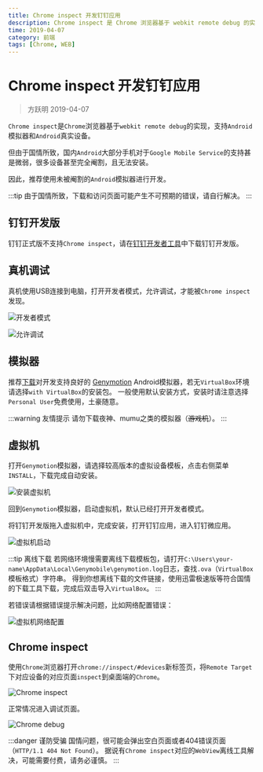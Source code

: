 ```yaml
---
title: Chrome inspect 开发钉钉应用
description: Chrome inspect 是 Chrome 浏览器基于 webkit remote debug 的实现，支持安卓模拟器和真实设备。
time: 2019-04-07
category: 前端
tags: [Chrome, WEB]
---
```


# Chrome inspect 开发钉钉应用

> 方跃明 2019-04-07

`Chrome inspect`是`Chrome`浏览器基于`webkit remote debug`的实现，支持`Android`模拟器和`Android`真实设备。

但由于国情所致，国内`Android`大部分手机对于`Google Mobile Service`的支持甚是微弱，很多设备甚至完全阉割，且无法安装。

因此，推荐使用未被阉割的`Android`模拟器进行开发。

:::tip
由于国情所致，下载和访问页面可能产生不可预期的错误，请自行解决。
:::

## 钉钉开发版

钉钉正式版不支持`Chrome inspect`，请在[钉钉开发者工具][dingtalk-dev]中下载钉钉开发版。

## 真机调试

真机使用USB连接到电脑，打开开发者模式，允许调试，才能被`Chrome inspect`发现。

![开发者模式](./files/chrome-inspect-android-develop.jpg)

![允许调试](./files/chrome-inspect-android-allow-debug.jpg)

## 模拟器

推荐[下载][genymotion-download]对开发支持良好的 [Genymotion] Android模拟器，若无`VirtualBox`环境请选择`with VirtualBox`的安装包。
一般使用默认安装方式，安装时请注意选择`Personal User`免费使用，土豪随意。

:::warning 友情提示
请勿下载夜神、mumu之类的模拟器（~~游戏机~~）。
:::

## 虚拟机

打开`Genymotion`模拟器，请选择较高版本的虚拟设备模板，点击右侧菜单`INSTALL`，下载完成自动安装。

![安装虚拟机](./files/chrome-inspect-vm-install.jpg)

回到`Genymotion`模拟器，启动虚拟机，默认已经打开开发者模式。

将钉钉开发版拖入虚拟机中，完成安装，打开钉钉应用，进入钉钉微应用。

![虚拟机启动](./files/chrome-inspect-vm-run.jpg)

:::tip 离线下载
若网络环境慢需要离线下载模板包，请打开`C:\Users\your-name\AppData\Local\Genymobile\genymotion.log`日志，查找`.ova`（`VirtualBox`模板格式）字符串。
得到你想离线下载的文件链接，使用迅雷极速版等符合国情的下载工具下载，完成后双击导入`VirtualBox`。
:::

若错误请根据错误提示解决问题，比如网络配置错误：

![虚拟机网络配置](./files/chrome-inspect-vm-setting.jpg)

## Chrome inspect

使用`Chrome`浏览器打开`chrome://inspect/#devices`新标签页，将`Remote Target`下对应设备的对应页面`inspect`到桌面端的`Chrome`。

![Chrome inspect](./files/chrome-inspect-inspect-device.jpg)

正常情况进入调试页面。

![Chrome debug](./files/chrome-inspect-inspect-debug.jpg)

:::danger 谨防受骗
国情问题，很可能会弹出空白页面或者404错误页面（`HTTP/1.1 404 Not Found`）。
据说有`Chrome inspect`对应的`WebView`离线工具解决，可能需要付费，请务必谨慎。
:::

[dingtalk-dev]: https://open-doc.dingtalk.com/microapp/kn6zg7
[genymotion-download]: https://www.genymotion.com/download
[genymotion]: https://www.genymotion.com
